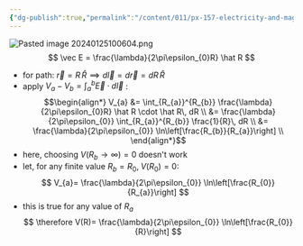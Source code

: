 ```yaml
---
{"dg-publish":true,"permalink":"/content/011/px-157-electricity-and-magnetism/px-157-b-electric-fields/ii-potentials/px-157-b8d-potential-of-an-infinite-line-of-charge/","noteIcon":"1","created":"2024-10-01T18:27:10.104+01:00","updated":"2024-11-26T20:08:33.580+00:00"}
---
```


![Pasted image 20240125100604.png](/img/user/pics/Pasted%20image%2020240125100604.png)
$$
\vec E = \frac{\lambda}{2\pi\epsilon_{0}R} \hat R
$$
- for path: $\vec r= R\,\hat R \implies d\vec l = d\vec r = dR\,\hat R$
- apply $V_{a}-V_{b} = \int_{a}^{b}\vec E \cdot d\vec l$ :
$$\begin{align*}
	V_{a} &= \int_{R_{a}}^{R_{b}} \frac{\lambda}{2\pi\epsilon_{0}R} \hat R \cdot \hat R\, dR \\
	&= \frac{\lambda}{2\pi\epsilon_{0}} \int_{R_{a}}^{R_{b}} \frac{1}{R}\, dR \\
	&= \frac{\lambda}{2\pi\epsilon_{0}} \ln\left[\frac{R_{b}}{R_{a}}\right] \\
\end{align*}$$
- here, choosing $V(R_{b}\to\infty)=0$ doesn't work
- let, for any finite value $R_{b}=R_{0}, \; V(R_0)=0:$ 
$$
V_{a}= \frac{\lambda}{2\pi\epsilon_{0}} \ln\left[\frac{R_{0}}{R_{a}}\right]
$$
- this is true for any value of $R_{a}$
$$
\therefore V(R)= \frac{\lambda}{2\pi\epsilon_{0}} \ln\left[\frac{R_{0}}{R}\right]
$$
